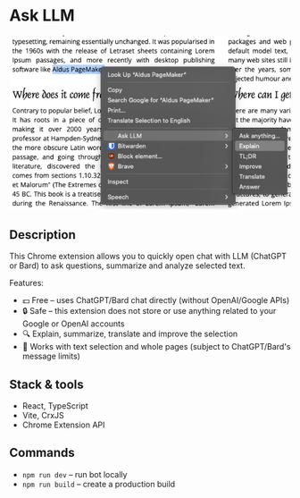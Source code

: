 # Ask LLM

![Screenshot](docs/screenshot.png)

## Description

This Chrome extension allows you to quickly open chat with LLM (ChatGPT or Bard) to ask questions, summarize and analyze selected text.

Features:
- 💵 Free – uses ChatGPT/Bard chat directly (without OpenAI/Google APIs)
- 🔒 Safe – this extension does not store or use anything related to your Google or OpenAI accounts
- 🔍 Explain, summarize, translate and improve the selection
- 📑 Works with text selection and whole pages (subject to ChatGPT/Bard's message limits)

## Stack & tools
- React, TypeScript
- Vite, CrxJS
- Chrome Extension API

## Commands
- `npm run dev` – run bot locally
- `npm run build` – create a production build
